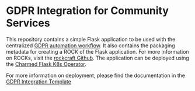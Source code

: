 # GDPR Integration for Community Services

This repository contains a simple Flask application to be used with the centralized
[GDPR automation workflow](https://github.com/canonical/gdpr-workflows). It also
contains the packaging metadata for creating a ROCK of the Flask application.
For more information on ROCKs, visit the
[rockcraft Github](https://github.com/canonical/rockcraft). The application can
be deployed using the
[Charmed Flask K8s Operator](https://charmhub.io/flask-k8s).

For more information on deployment, please find the documentation in the
[GDPR Integration Template](https://github.com/canonical/gdpr-integration-template-py)
